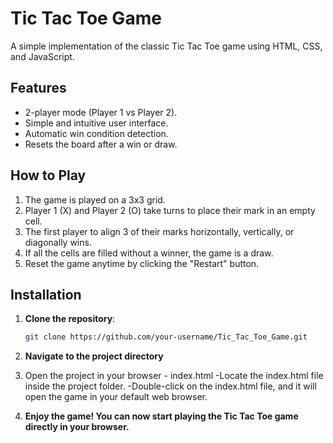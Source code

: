 # Tic Tac Toe Game

A simple implementation of the classic Tic Tac Toe game using HTML, CSS, and JavaScript.


## Features

- 2-player mode (Player 1 vs Player 2).
- Simple and intuitive user interface.
- Automatic win condition detection.
- Resets the board after a win or draw.


## How to Play

1. The game is played on a 3x3 grid.
2. Player 1 (X) and Player 2 (O) take turns to place their mark in an empty cell.
3. The first player to align 3 of their marks horizontally, vertically, or diagonally wins.
4. If all the cells are filled without a winner, the game is a draw.
5. Reset the game anytime by clicking the "Restart" button.

## Installation

1. **Clone the repository**:
   ```bash
   git clone https://github.com/your-username/Tic_Tac_Toe_Game.git

2. **Navigate to the project directory**

3. Open the project in your browser - index.html
    -Locate the index.html file inside the project folder.
    -Double-click on the index.html file, and it will open the game in your default web browser.

4. **Enjoy the game! You can now start playing the Tic Tac Toe game directly in your browser.**
    